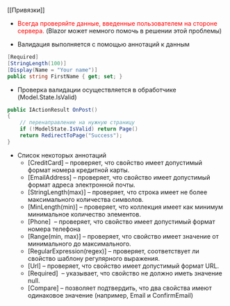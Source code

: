 [[Привязки]]

- <span style ="color:red;">Всегда проверяйте данные, введенные пользователем на стороне сервера.</span>
(Blazor может немного помочь в решении этой проблемы)

- Валидация выполняется с помощью аннотаций к данным
```cs
[Required]
[StringLength(100)]
[Display(Name = "Your name")]
public string FirstName { get; set; }
```
- Проверка валидации осуществляется в обработчике (Model.State.IsValid)
```cs
public IActionResult OnPost()
{
    // перенаправление на нужную страницу
	if (!ModelState.IsValid) return Page()
	return RedirectToPage("Success");
}
```
- Список некоторых аннотаций
	- [CreditCard] – проверяет, что свойство имеет допустимый формат номера кредитной карты. 
	- [EmailAddress] – проверяет, что свойство имеет допустимый формат адреса электронной почты. 
	- [StringLength(max)] – проверяет, что строка имеет не более максимального количества символов. 
	- [MinLength(min)] – проверяет, что коллекция имеет как минимум минимальное количество элементов. 
	- [Phone]  – проверяет, что свойство имеет допустимый формат номера телефона
	- [Range(min, max)] – проверяет, что свойство имеет значение от минимального до максимального. 
	- [RegularExpression(regex)] – проверяет, соответствует ли свойство шаблону регулярного выражения. 
	- [Url] – проверяет, что свойство имеет допустимый формат URL. 
	- [Required]  – указывает, что свойство не должно иметь значение null. 
	- [Compare] – позволяет подтвердить, что два свойства имеют одинаковое значение (например, Email и ConfirmEmail)